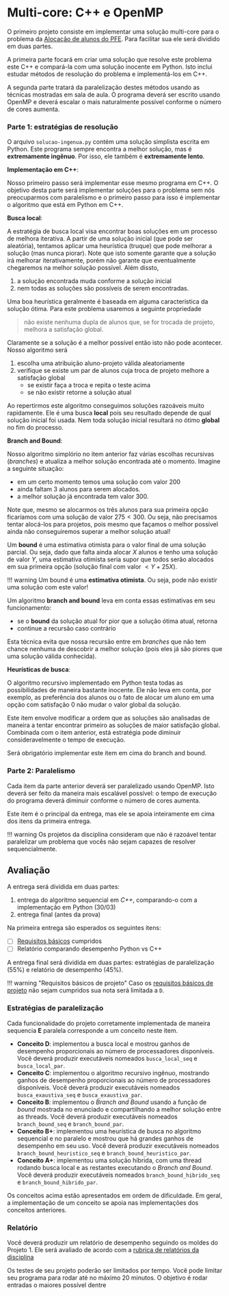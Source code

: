 # Multi-core: C++ e OpenMP

O primeiro projeto consiste em implementar uma solução multi-core para o problema da [Alocação de alunos do PFE](projeto-pfe.md). Para facilitar sua ele será dividido em duas partes.

A primeira parte focará em criar uma solução que resolve este problema este C++ e compará-la com uma solução inocente em Python. Isto inclui estudar métodos de resolução do problema e implementá-los em C++.

A segunda parte tratará da paralelização destes métodos usando as técnicas mostradas em sala de aula. O programa deverá ser escrito usando OpenMP e deverá escalar o mais naturalmente possível conforme o número de cores aumenta.

### Parte 1: estratégias de resolução

O arquivo `solucao-ingenua.py` contém uma solução simplista escrita em Python. Este programa sempre encontra a melhor solução, mas é **extremamente ingênuo**. Por isso, ele também é **extremamente lento**.

**Implementação em C++**:

Nosso primeiro passo será implementar esse mesmo programa em C++. O objetivo desta parte será implementar soluções para o problema sem nós preocuparmos com paralelismo e o primeiro passo para isso é implementar o algoritmo que está em Python em C++.

**Busca local**:

A estratégia de busca local visa encontrar boas soluções em um processo de melhora iterativa. A partir de uma solução inicial (que pode ser aleatória), tentamos aplicar uma heurística (truque) que pode melhorar a solução (mas nunca piorar). Note que isto somente garante que a solução irá melhorar iterativamente, porém não garante que eventualmente chegaremos na melhor solução possível. Além dissto,

1. a solução encontrada muda conforme a solução inicial
1. nem todas as soluções são possíveis de serem encontradas.

Uma boa heurística geralmente é baseada em alguma característica da solução ótima. Para este problema usaremos a seguinte propriedade

> não existe nenhuma dupla de alunos que, se for trocada de projeto, melhora a satisfação global.

Claramente se a solução é a melhor possível então isto não pode acontecer. Nosso algoritmo será

1. escolha uma atribuição aluno-projeto válida aleatoriamente
1. verifique se existe um par de alunos cuja troca de projeto melhore a satisfação global
    * se existir faça a troca e repita o teste acima
    * se não existir retorne a solução atual

Ao repertirmos este algoritmo conseguimos soluções razoáveis muito rapidamente. Ele é uma busca **local** pois seu resultado depende de qual solução inicial foi usada. Nem toda solução inicial resultará no ótimo **global** no fim do processo.

**Branch and Bound**:

Nosso algoritmo simplório no item anterior faz várias escolhas recursivas (*branches*) e atualiza a melhor solução encontrada até o momento. Imagine a seguinte situação:

* em um certo momento temos uma solução  com valor $200$
* ainda faltam 3 alunos para serem alocados.
* a melhor solução já encontrada tem valor $300$.

Note que, mesmo se alocarmos os três alunos para sua primeira opção ficaríamos com uma solução de valor $275 < 300$. Ou seja, não precisamos tentar alocá-los para projetos, pois mesmo que façamos o melhor possível ainda não conseguiremos superar a melhor solução atual!

Um **bound** é uma estimativa otimista para o valor final de uma solução parcial. Ou seja, dado que falta ainda alocar *X* alunos e tenho uma solução de valor *Y*, uma estimativa otimista seria supor que todos serão alocados em sua primeira opção (solução final com valor $< Y + 25X$).

!!! warning
	Um bound é uma **estimativa otimista**. Ou seja, pode não existir uma solução com este valor!

Um algoritmo **branch and bound** leva em conta essas estimativas em seu funcionamento:

* se o **bound** da solução atual for pior que a solução ótima atual, retorna
* continue a recursão caso contrário

Esta técnica evita que nossa recursão entre em *branches* que não tem chance nenhuma de descobrir a melhor solução (pois eles já são piores que uma solução válida conhecida).

**Heurísticas de busca**:

O algoritmo recursivo implementado em Python testa todas as possibilidades de maneira bastante inocente. Ele não leva em conta, por exemplo, as preferência dos alunos ou o fato de alocar um aluno em uma opção com satisfação 0 não mudar o valor global da solução.

Este item envolve modificar a ordem que as soluções são analisadas de maneira a tentar encontrar primeiro as soluções de maior satisfação global. Combinada com o item anterior, está estratégia pode diminuir consideravelmente o tempo de execução.

Será obrigatório implementar este item em cima do branch and bound.

### Parte 2: Paralelismo

Cada item da parte anterior deverá ser paralelizado usando OpenMP. Isto deverá ser feito da maneira mais escalável possível: o tempo de execução do programa deverá diminuir conforme o número de cores aumenta.

Este item é o principal da entrega, mas ele se apoia inteiramente em cima dos itens da primeira entrega.

!!! warning
    Os projetos da disciplina consideram que não é razoável tentar paralelizar um problema que vocês não sejam capazes de resolver sequencialmente.


## Avaliação

A entrega será dividida em duas partes:

1. entrega do algoritmo sequencial em *C++*, comparando-o com a implementação em Python (30/03)
1. entrega final (antes da prova)

Na primeira entrega são esperados os seguintes itens:

- [ ] [Requisitos básicos](checklist.md) cumpridos
- [ ] Relatório comparando desempenho Python vs C++

A entrega final será dividida em duas partes: estratégias de paralelização (55%) e relatório de desempenho (45%).

!!! warning "Requisitos básicos de projeto"
    Caso os [requisitos básicos de projeto](checklist.md) não sejam cumpridos sua nota será limitada a `D`.

### Estratégias de paralelização

Cada funcionalidade do projeto corretamente implementada de maneira sequencia **E** paralela corresponde a um conceito neste item.

* **Conceito D**: implementou a busca local e mostrou ganhos de desempenho proporcionais ao número de processadores disponíveis. Você deverá produzir executáveis nomeados `busca_local_seq` e `busca_local_par`.
* **Conceito C**: implementou o algoritmo recursivo ingênuo, mostrando ganhos de desempenho proporcionais ao número de processadores disponíveis. Você deverá produzir executáveis nomeados `busca_exaustiva_seq` e `busca_exaustiva_par`.
* **Conceito B**: implementou o *Branch and Bound* usando a função de *bound*  mostrada no enunciado e compartilhando a melhor solução entre as threads. Você deverá produzir executáveis nomeados `branch_bound_seq` e `branch_bound_par`.
* **Conceito B+**: implementou uma heurística de busca no algoritmo sequencial e no paralelo e mostrou que há grandes ganhos de desempenho em seu uso. Você deverá produzir executáveis nomeados `branch_bound_heuristico_seq` e `branch_bound_heuristico_par`.
* **Conceito A+**: implementou uma solução híbrida, com uma thread rodando busca local e as restantes executando o *Branch and Bound*. Você deverá produzir executáveis nomeados `branch_bound_hibrido_seq` e `branch_bound_hibrido_par`.

Os conceitos acima estão apresentados em ordem de dificuldade. Em geral, a implementação de um conceito se apoia nas implementações dos conceitos anteriores.

### Relatório

Você deverá produzir um relatório de desempenho seguindo os moldes do Projeto 1. Ele será avaliado de acordo com a [rubrica de relatórios da disciplina](rubrica.ods)

Os testes de seu projeto poderão ser limitados por tempo. Você pode limitar seu programa para rodar até no máximo 20 minutos. O objetivo é rodar entradas o maiores possível dentre

